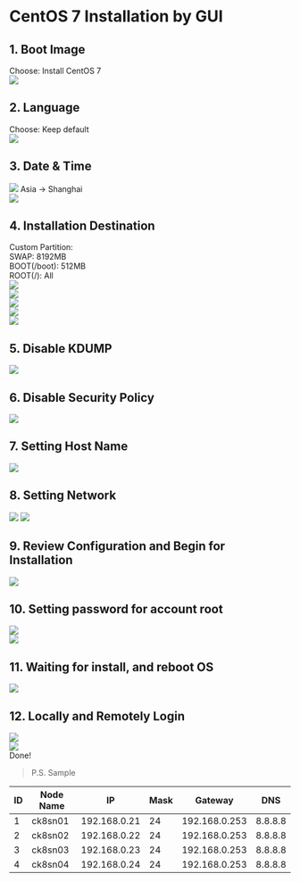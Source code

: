 # CentOS 7 Installation by GUI
## 1. Boot Image
Choose: Install CentOS 7<br/>
![](./graphics/02.png)
## 2. Language
Choose: Keep default <br/>
![](./graphics/03.png)
## 3. Date & Time
![](./graphics/04.png)
Asia -> Shanghai<br/>
![](./graphics/05.png)
## 4. Installation Destination
Custom Partition:<br/>
SWAP: 8192MB<br/>
BOOT(/boot): 512MB<br/>
ROOT(/): All<br/>
![](./graphics/06.png)<br/>
![](./graphics/07.png)<br/>
![](./graphics/08.png)<br/>
![](./graphics/09.png)<br/>
![](./graphics/10.png)
## 5. Disable KDUMP
![](./graphics/11.png)
## 6. Disable Security Policy
![](./graphics/12.png)
## 7. Setting Host Name
![](./graphics/13.png)
## 8. Setting Network
![](./graphics/14.png)
![](./graphics/15.png)
## 9. Review Configuration and Begin for Installation
![](./graphics/16.png)
## 10. Setting password for account root
![](./graphics/17.png)<br/>
![](./graphics/18.png)
## 11. Waiting for install, and reboot OS
![](./graphics/19.png)
## 12. Locally and Remotely Login
![](./graphics/20.png)<br/>
![](./graphics/21.png)<br/>
Done!

> P.S. Sample

| ID | Node Name | IP | Mask | Gateway | DNS |
| --- | --- | --- | --- | --- | --- |
| 1 | ck8sn01 | 192.168.0.21 | 24 | 192.168.0.253 | 8.8.8.8 |
| 2 | ck8sn02 | 192.168.0.22 | 24 | 192.168.0.253 | 8.8.8.8 |
| 3 | ck8sn03 | 192.168.0.23 | 24 | 192.168.0.253 | 8.8.8.8 |
| 4 | ck8sn04 | 192.168.0.24 | 24 | 192.168.0.253 | 8.8.8.8 |